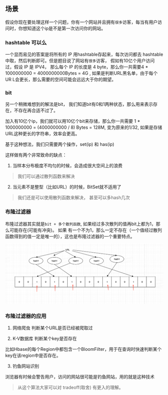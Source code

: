 ## 场景
假设你现在要处理这样一个问题，你有一个网站并且拥有`很多`访客，每当有用户访问时，你想知道这个ip是不是第一次访问你的网站。

### hashtable 可以么
一个显而易见的答案是将所有的 IP 用hashtable存起来，每次访问都去 hashtable 中取，然后判断即可。但是题目说了网站有`很多`访客，
假如有10亿个用户访问过，假设 IP 是 IPV4， 那么每个 IP 的长度是 4 byte，那么你一共需要4 * 1000000000 = 4000000000Bytes = 4G , 如果是判断URL黑名单，由于每个 UR L会更长，那么需要的空间可能会远远大于你的期望。

### bit
另一个稍微难想到的解法是bit， 我们知道bit有0和1两种状态，那么用来表示存在，不存在再合适不过了。

加入有10亿个ip，我们就可以用10亿个bit来存储，那么你一共需要 1 * 1000000000 = (4000000000 / 8) Bytes = 128M, 变为原来的1/32,
如果是存储URL这种更长的字符串，效率会更高。 

基于这种想法，我们只需要两个操作，set(ip) 和 has(ip)

这样做有两个非常致命的缺点：

1. 当样本分布极度不均匀的时候，会造成很大空间上的浪费

> 我们可以通过散列函数来解决

2. 当元素不是整型（比如URL）的时候，BitSet就不适用了

> 我们还是可以使用散列函数来解决， 甚至可以多hash几次

### 布隆过滤器

布隆过滤器其实就是`bit + 多个散列函数`,  如果经过多次散列的值再bit上都为1，那么可能存在(可能有冲突)。 如果
有一个不为1，那么一定不存在（一个值经过散列函数得到的值一定是唯一的），这也是布隆过滤器的一个重要特点。

![bloom-filter-url](../assets/thinkings/bloom-filter-url.png)

### 布隆过滤器的应用

1. 网络爬虫
判断某个URL是否已经被爬取过

2. K-V数据库 判断某个key是否存在

比如Hbase的每个Region中都包含一个BloomFilter，用于在查询时快速判断某个key在该region中是否存在。

3. 钓鱼网站识别

浏览器有时候会警告用户，访问的网站很可能是钓鱼网站，用的就是这种技术

> 从这个算法大家可以对 tradeoff(取舍) 有更入的理解。


